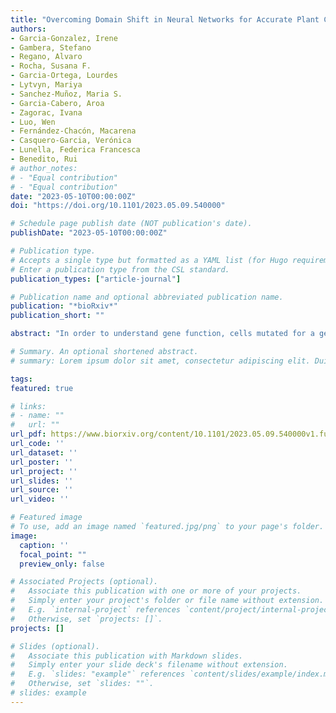 ```yaml
---
title: "Overcoming Domain Shift in Neural Networks for Accurate Plant Counting in Aerial Images"
authors:
- Garcia-Gonzalez, Irene
- Gambera, Stefano
- Regano, Alvaro
- Rocha, Susana F.
- Garcia-Ortega, Lourdes
- Lytvyn, Mariya
- Sanchez-Muñoz, Maria S.
- Garcia-Cabero, Aroa
- Zagorac, Ivana
- Luo, Wen
- Fernández-Chacón, Macarena
- Casquero-Garcia, Verónica
- Lunella, Federica Francesca
- Benedito, Rui
# author_notes:
# - "Equal contribution"
# - "Equal contribution"
date: "2023-05-10T00:00:00Z"
doi: "https://doi.org/10.1101/2023.05.09.540000"

# Schedule page publish date (NOT publication's date).
publishDate: "2023-05-10T00:00:00Z"

# Publication type.
# Accepts a single type but formatted as a YAML list (for Hugo requirements).
# Enter a publication type from the CSL standard.
publication_types: ["article-journal"]

# Publication name and optional abbreviated publication name.
publication: "*bioRxiv*"
publication_short: ""

abstract: "In order to understand gene function, cells mutated for a gene need to be analysed and compared with normal cells. In most biomedical studies this comparative analysis is carried out with cells present in independent animals and therefore not experiencing the same microenvironment or epigenetic changes. Here we present a large set of new genetic tools and mouse lines that enable the Flp recombinase-dependent mosaic induction and single cell clonal tracking of multiple fluorescently labelled normal and Cre-mutant cells from distinct or the same progenitor cells. The induced cells can be profiled in situ by direct multispectral imaging, or by FACS and scRNA-seq. Since with these new tools normal and mutant cells are ratiometrically induced and multispectrally barcoded in the same temporal window and tissue microenvironment, they enable us to understand with higher accuracy and reliability how induced genetic mutations affect the biology of single cells, during tissue development, homeostasis or in disease."

# Summary. An optional shortened abstract.
# summary: Lorem ipsum dolor sit amet, consectetur adipiscing elit. Duis posuere tellus ac convallis placerat. Proin tincidunt magna sed ex sollicitudin condimentum.

tags:
featured: true

# links:
# - name: ""
#   url: ""
url_pdf: https://www.biorxiv.org/content/10.1101/2023.05.09.540000v1.full.pdf
url_code: ''
url_dataset: ''
url_poster: ''
url_project: ''
url_slides: ''
url_source: ''
url_video: ''

# Featured image
# To use, add an image named `featured.jpg/png` to your page's folder. 
image:
  caption: ''
  focal_point: ""
  preview_only: false

# Associated Projects (optional).
#   Associate this publication with one or more of your projects.
#   Simply enter your project's folder or file name without extension.
#   E.g. `internal-project` references `content/project/internal-project/index.md`.
#   Otherwise, set `projects: []`.
projects: []

# Slides (optional).
#   Associate this publication with Markdown slides.
#   Simply enter your slide deck's filename without extension.
#   E.g. `slides: "example"` references `content/slides/example/index.md`.
#   Otherwise, set `slides: ""`.
# slides: example
---
```


<!-- {{% callout note %}}
Click the *Cite* button above to demo the feature to enable visitors to import publication metadata into their reference management software.
{{% /callout %}}

{{% callout note %}}
Create your slides in Markdown - click the *Slides* button to check out the example.
{{% /callout %}}

Add the publication's **full text** or **supplementary notes** here. You can use rich formatting such as including [code, math, and images](https://docs.hugoblox.com/content/writing-markdown-latex/). -->
